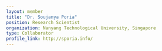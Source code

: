 ```yaml
---
layout: member
title: "Dr. Soujanya Poria"
position: Research Scientist
organization: Nanyang Technological University, Singapore
type: Collaborator
profile_link: http://sporia.info/
---
```



